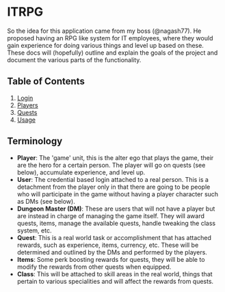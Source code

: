 # ITRPG

So the idea for this application came from my boss (@nagash77).  He proposed having
an RPG like system for IT employees, where they would gain experience for doing
various things and level up based on these.  These docs will (hopefully) outline
and explain the goals of the project and document the various parts of the
functionality.

## Table of Contents
1. [Login](login.md)
1. [Players](players.md)
1. [Quests](quests.md)
1. [Usage](usage.md)

## Terminology
* **Player**: The 'game' unit, this is the alter ego that plays the game, their are
the hero for a certain person.  The player will go on quests (see below), accumulate
experience, and level up.
* **User**: The credential based login attached to a real person.  This is a
detachment from the player only in that there are going to be people who will
participate in the game without having a player character such as DMs (see below).
* **Dungeon Master (DM)**: These are users that will not have a player but are instead
in charge of managing the game itself.  They will award quests, items, manage the
available quests, handle tweaking the class system, etc.
* **Quest**: This is a real world task or accomplishment that has attached rewards,
such as experience, items, currency, etc.  These will be determined and outlined by
the DMs and performed by the players.
* **Items**: Some perk boosting rewards for quests, they will be able to modify the
rewards from other quests when equipped.
* **Class**: This will be attached to skill areas in the real world, things that
pertain to various specialities and will affect the rewards from quests.
